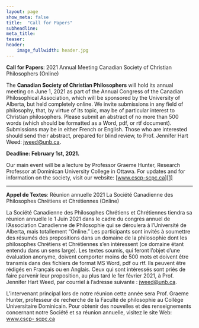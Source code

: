 ```yaml
---
layout: page
show_meta: false
title:  "Call for Papers"
subheadline:
meta_title:
teaser:
header:
    image_fullwidth: header.jpg
---
```


**Call for Papers**: 2021 Annual Meeting Canadian Society of Christian Philosophers (Online)

The **Canadian Society of Christian Philosophers** will hold its annual meeting on June 1, 2021 as part of the Annual Congress of the Canadian Philosophical Association, which will be sponsored by the University of Alberta, but held completely online.  We invite submissions in any field of philosophy, that, by virtue of its topic, may be of particular interest to Christian philosophers. Please submit an abstract of no more than 500 words (which should be formatted as a Word, pdf, or rtf document). Submissions may be in either French or English. Those who are interested should send their abstract, prepared for blind review, to Prof. Jennifer Hart Weed: jweed@unb.ca. 

**Deadline: February 1st, 2021.**

Our main event will be a lecture by Professor Graeme Hunter, Research Professor at Dominican University College in Ottawa.  For updates and for information on the society, visit our website: [www.cscp-scpc.ca][1]

--------

**Appel de Textes**: Réunion annuelle 2021
La Société Canadienne des Philosophes Chrétiens et Chrétiennes (Online)

La Société Canadienne des Philosophes Chrétiens et Chrétiennes tiendra sa réunion annuelle le 1 Juin 2021 dans le cadre du congrès annuel de l’Association Canadienne de Philosophie qui se déroulera à l’Université de Alberta, mais totallement “Online.” Les participants sont invités à soumettre des résumés des propositions dans un domaine de la philosophie dont les philosophes Chrétiens et Chrétiennes s’en intéressent (ce domaine étant entendu dans un sens large). Les textes soumis, qui feront l’objet d’une évaluation anonyme, doivent comporter moins de 500 mots et doivent être transmis dans des fichiers de format MS Word, pdf ou rtf. Ils peuvent être rédigés en Français ou en Anglais. Ceux qui sont intéressés sont priés de faire parvenir leur proposition, au plus tard le 1er février 2021, à Prof. Jennifer Hart Weed, par courriel à l’adresse suivante : jweed@unb.ca. 

L’intervenant principal lors de notre réunion cette année sera Prof. Graeme Hunter, professeur de recherche de la Faculté de philosophie au Collège Universitaire Dominicain.  Pour obtenir des nouvelles et des renseignements concernant notre Société et sa réunion annuelle, visitez le site Web: [www.cscp- scpc.ca][1]

[1]: www.cscp-scpc.ca